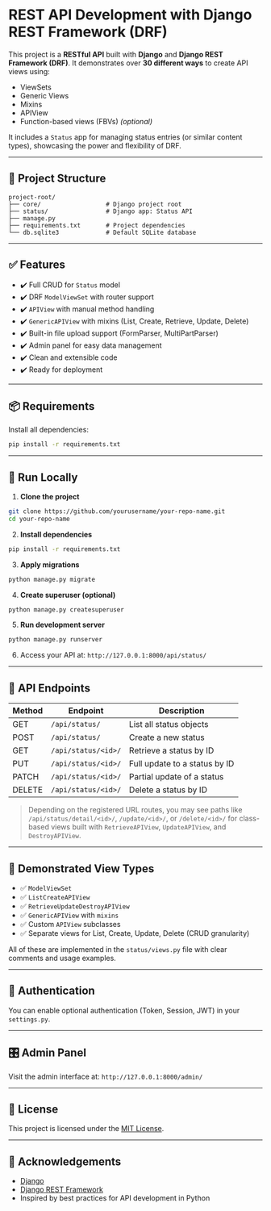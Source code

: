 # REST API Development with Django REST Framework (DRF)

This project is a **RESTful API** built with **Django** and **Django REST Framework (DRF)**. It demonstrates over **30 different ways** to create API views using:

* ViewSets
* Generic Views
* Mixins
* APIView
* Function-based views (FBVs) *(optional)*

It includes a `Status` app for managing status entries (or similar content types), showcasing the power and flexibility of DRF.

---

## 📁 Project Structure

```
project-root/
├── core/                  # Django project root
├── status/                # Django app: Status API
├── manage.py
├── requirements.txt       # Project dependencies
└── db.sqlite3             # Default SQLite database
```

---

## ✅ Features

* ✔️ Full CRUD for `Status` model
* ✔️ DRF `ModelViewSet` with router support
* ✔️ `APIView` with manual method handling
* ✔️ `GenericAPIView` with mixins (List, Create, Retrieve, Update, Delete)
* ✔️ Built-in file upload support (FormParser, MultiPartParser)
* ✔️ Admin panel for easy data management
* ✔️ Clean and extensible code
* ✔️ Ready for deployment

---

## 📦 Requirements

Install all dependencies:

```bash
pip install -r requirements.txt
```

---

## 🔧 Run Locally

1. **Clone the project**

```bash
git clone https://github.com/yourusername/your-repo-name.git
cd your-repo-name
```

2. **Install dependencies**

```bash
pip install -r requirements.txt
```

3. **Apply migrations**

```bash
python manage.py migrate
```

4. **Create superuser (optional)**

```bash
python manage.py createsuperuser
```

5. **Run development server**

```bash
python manage.py runserver
```

6. Access your API at: `http://127.0.0.1:8000/api/status/`

---

## 🔌 API Endpoints

| Method | Endpoint            | Description                   |
| ------ | ------------------- | ----------------------------- |
| GET    | `/api/status/`      | List all status objects       |
| POST   | `/api/status/`      | Create a new status           |
| GET    | `/api/status/<id>/` | Retrieve a status by ID       |
| PUT    | `/api/status/<id>/` | Full update to a status by ID |
| PATCH  | `/api/status/<id>/` | Partial update of a status    |
| DELETE | `/api/status/<id>/` | Delete a status by ID         |

> Depending on the registered URL routes, you may see paths like `/api/status/detail/<id>/`, `/update/<id>/`, or `/delete/<id>/` for class-based views built with `RetrieveAPIView`, `UpdateAPIView`, and `DestroyAPIView`.

---

## 🧪 Demonstrated View Types

* ✅ `ModelViewSet`
* ✅ `ListCreateAPIView`
* ✅ `RetrieveUpdateDestroyAPIView`
* ✅ `GenericAPIView` with `mixins`
* ✅ Custom `APIView` subclasses
* ✅ Separate views for List, Create, Update, Delete (CRUD granularity)

All of these are implemented in the `status/views.py` file with clear comments and usage examples.

---

## 🔐 Authentication

You can enable optional authentication (Token, Session, JWT) in your `settings.py`.

---

## 🎛 Admin Panel

Visit the admin interface at:
`http://127.0.0.1:8000/admin/`

---

## 📘 License

This project is licensed under the [MIT License](LICENSE).

---

## 🙏 Acknowledgements

* [Django](https://www.djangoproject.com/)
* [Django REST Framework](https://www.django-rest-framework.org/)
* Inspired by best practices for API development in Python


